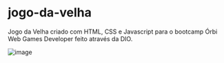 # jogo-da-velha
 Jogo da Velha criado com HTML, CSS e Javascript para o bootcamp Órbi Web Games Developer feito através da DIO.

![image](https://user-images.githubusercontent.com/77711349/160268280-85fff06c-e482-4de3-866d-2613b4e64d51.png)
